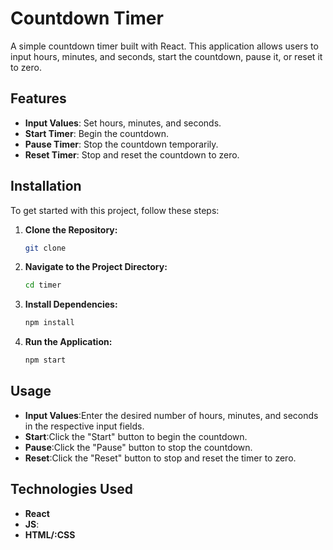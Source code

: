 # Countdown Timer

A simple countdown timer built with React. This application allows users to input hours, minutes, and seconds, start the countdown, pause it, or reset it to zero.

## Features

- **Input Values**: Set hours, minutes, and seconds.
- **Start Timer**: Begin the countdown.
- **Pause Timer**: Stop the countdown temporarily.
- **Reset Timer**: Stop and reset the countdown to zero.

## Installation

To get started with this project, follow these steps:

1. **Clone the Repository:**

   ```bash
   git clone 
2. **Navigate to the Project Directory:**
    ```bash
   cd timer
3. **Install Dependencies:**
     ```bash
     npm install
4. **Run the Application:**
    ```bash
    npm start

## Usage
- **Input Values**:Enter the desired number of hours, minutes, and seconds in the respective input fields.
- **Start**:Click the "Start" button to begin the countdown.
- **Pause**:Click the "Pause" button to stop the countdown.
- **Reset**:Click the "Reset" button to stop and reset the timer to zero.

## Technologies Used
- **React**
- **JS**:
- **HTML/:CSS**
